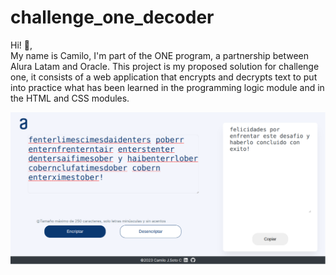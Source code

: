 # challenge_one_decoder
Hi! :wave:,\
My name is Camilo, I'm part of the ONE program, a partnership between Alura Latam and Oracle.
This project is my proposed solution for challenge one, it consists of a web application that encrypts and decrypts text to put into practice what has been learned in the programming logic module and in the HTML and CSS modules.

![Application view](/img/desktop.png "Desktop view text encryptor")